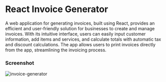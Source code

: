 # React Invoice Generator

A web application for generating invoices, built using React, provides an efficient and user-friendly solution for businesses to create and manage invoices. With its intuitive interface, users can easily input customer information, add items and services, and calculate totals with automatic tax and discount calculations. The app allows users to print invoices directly from the app, streamlining the invoicing process.

### Screenshot
<img src="https://i.ibb.co/3R5JQnv/invoice-generator.png" alt="invoice-generator" border="0">
